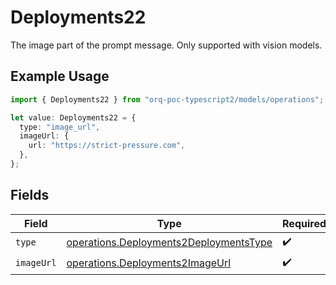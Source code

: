 # Deployments22

The image part of the prompt message. Only supported with vision models.

## Example Usage

```typescript
import { Deployments22 } from "orq-poc-typescript2/models/operations";

let value: Deployments22 = {
  type: "image_url",
  imageUrl: {
    url: "https://strict-pressure.com",
  },
};
```

## Fields

| Field                                                                                            | Type                                                                                             | Required                                                                                         | Description                                                                                      |
| ------------------------------------------------------------------------------------------------ | ------------------------------------------------------------------------------------------------ | ------------------------------------------------------------------------------------------------ | ------------------------------------------------------------------------------------------------ |
| `type`                                                                                           | [operations.Deployments2DeploymentsType](../../models/operations/deployments2deploymentstype.md) | :heavy_check_mark:                                                                               | N/A                                                                                              |
| `imageUrl`                                                                                       | [operations.Deployments2ImageUrl](../../models/operations/deployments2imageurl.md)               | :heavy_check_mark:                                                                               | N/A                                                                                              |